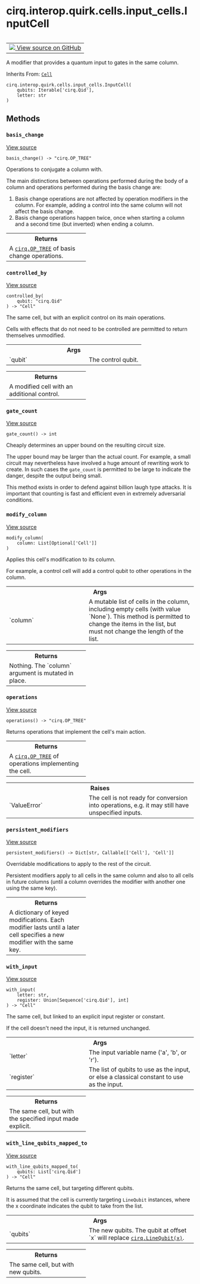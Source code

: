 <div itemscope itemtype="http://developers.google.com/ReferenceObject">
<meta itemprop="name" content="cirq.interop.quirk.cells.input_cells.InputCell" />
<meta itemprop="path" content="Stable" />
<meta itemprop="property" content="__init__"/>
<meta itemprop="property" content="basis_change"/>
<meta itemprop="property" content="controlled_by"/>
<meta itemprop="property" content="gate_count"/>
<meta itemprop="property" content="modify_column"/>
<meta itemprop="property" content="operations"/>
<meta itemprop="property" content="persistent_modifiers"/>
<meta itemprop="property" content="with_input"/>
<meta itemprop="property" content="with_line_qubits_mapped_to"/>
</div>

# cirq.interop.quirk.cells.input_cells.InputCell

<!-- Insert buttons and diff -->

<table class="tfo-notebook-buttons tfo-api" align="left">

<td>
  <a target="_blank" href="https://github.com/quantumlib/cirq/tree/master/cirq/interop/quirk/cells/input_cells.py">
    <img src="https://www.tensorflow.org/images/GitHub-Mark-32px.png" />
    View source on GitHub
  </a>
</td>
</table>



A modifier that provides a quantum input to gates in the same column.

Inherits From: [`Cell`](../../../../../cirq/interop/quirk/cells/Cell.md)

<pre class="devsite-click-to-copy prettyprint lang-py tfo-signature-link">
<code>cirq.interop.quirk.cells.input_cells.InputCell(
    qubits: Iterable['cirq.Qid'],
    letter: str
)
</code></pre>



<!-- Placeholder for "Used in" -->


## Methods

<h3 id="basis_change"><code>basis_change</code></h3>

<a target="_blank" href="https://github.com/quantumlib/cirq/tree/master/cirq/interop/quirk/cells/cell.py">View source</a>

<pre class="devsite-click-to-copy prettyprint lang-py tfo-signature-link">
<code>basis_change() -> "cirq.OP_TREE"
</code></pre>

Operations to conjugate a column with.

The main distinctions between operations performed during the body of a
column and operations performed during the basis change are:

1. Basis change operations are not affected by operation modifiers in
    the column. For example, adding a control into the same column will
    not affect the basis change.
2. Basis change operations happen twice, once when starting a column and
    a second time (but inverted) when ending a column.

<!-- Tabular view -->
 <table class="responsive fixed orange">
<colgroup><col width="214px"><col></colgroup>
<tr><th colspan="2">Returns</th></tr>
<tr class="alt">
<td colspan="2">
A <a href="../../../../../cirq/ops/OP_TREE.md"><code>cirq.OP_TREE</code></a> of basis change operations.
</td>
</tr>

</table>



<h3 id="controlled_by"><code>controlled_by</code></h3>

<a target="_blank" href="https://github.com/quantumlib/cirq/tree/master/cirq/interop/quirk/cells/cell.py">View source</a>

<pre class="devsite-click-to-copy prettyprint lang-py tfo-signature-link">
<code>controlled_by(
    qubit: "cirq.Qid"
) -> "Cell"
</code></pre>

The same cell, but with an explicit control on its main operations.

Cells with effects that do not need to be controlled are permitted to
return themselves unmodified.

<!-- Tabular view -->
 <table class="responsive fixed orange">
<colgroup><col width="214px"><col></colgroup>
<tr><th colspan="2">Args</th></tr>

<tr>
<td>
`qubit`
</td>
<td>
The control qubit.
</td>
</tr>
</table>



<!-- Tabular view -->
 <table class="responsive fixed orange">
<colgroup><col width="214px"><col></colgroup>
<tr><th colspan="2">Returns</th></tr>
<tr class="alt">
<td colspan="2">
A modified cell with an additional control.
</td>
</tr>

</table>



<h3 id="gate_count"><code>gate_count</code></h3>

<a target="_blank" href="https://github.com/quantumlib/cirq/tree/master/cirq/interop/quirk/cells/input_cells.py">View source</a>

<pre class="devsite-click-to-copy prettyprint lang-py tfo-signature-link">
<code>gate_count() -> int
</code></pre>

Cheaply determines an upper bound on the resulting circuit size.

The upper bound may be larger than the actual count. For example, a
small circuit may nevertheless have involved a huge amount of rewriting
work to create. In such cases the `gate_count` is permitted to be large
to indicate the danger, despite the output being small.

This method exists in order to defend against billion laugh type
attacks. It is important that counting is fast and efficient even in
extremely adversarial conditions.

<h3 id="modify_column"><code>modify_column</code></h3>

<a target="_blank" href="https://github.com/quantumlib/cirq/tree/master/cirq/interop/quirk/cells/input_cells.py">View source</a>

<pre class="devsite-click-to-copy prettyprint lang-py tfo-signature-link">
<code>modify_column(
    column: List[Optional['Cell']]
)
</code></pre>

Applies this cell's modification to its column.

For example, a control cell will add a control qubit to other operations
in the column.

<!-- Tabular view -->
 <table class="responsive fixed orange">
<colgroup><col width="214px"><col></colgroup>
<tr><th colspan="2">Args</th></tr>

<tr>
<td>
`column`
</td>
<td>
A mutable list of cells in the column, including empty
cells (with value `None`). This method is permitted to change
the items in the list, but must not change the length of the
list.
</td>
</tr>
</table>



<!-- Tabular view -->
 <table class="responsive fixed orange">
<colgroup><col width="214px"><col></colgroup>
<tr><th colspan="2">Returns</th></tr>
<tr class="alt">
<td colspan="2">
Nothing. The `column` argument is mutated in place.
</td>
</tr>

</table>



<h3 id="operations"><code>operations</code></h3>

<a target="_blank" href="https://github.com/quantumlib/cirq/tree/master/cirq/interop/quirk/cells/cell.py">View source</a>

<pre class="devsite-click-to-copy prettyprint lang-py tfo-signature-link">
<code>operations() -> "cirq.OP_TREE"
</code></pre>

Returns operations that implement the cell's main action.


<!-- Tabular view -->
 <table class="responsive fixed orange">
<colgroup><col width="214px"><col></colgroup>
<tr><th colspan="2">Returns</th></tr>
<tr class="alt">
<td colspan="2">
A <a href="../../../../../cirq/ops/OP_TREE.md"><code>cirq.OP_TREE</code></a> of operations implementing the cell.
</td>
</tr>

</table>



<!-- Tabular view -->
 <table class="responsive fixed orange">
<colgroup><col width="214px"><col></colgroup>
<tr><th colspan="2">Raises</th></tr>

<tr>
<td>
`ValueError`
</td>
<td>
The cell is not ready for conversion into operations, e.g. it
may still have unspecified inputs.
</td>
</tr>
</table>



<h3 id="persistent_modifiers"><code>persistent_modifiers</code></h3>

<a target="_blank" href="https://github.com/quantumlib/cirq/tree/master/cirq/interop/quirk/cells/cell.py">View source</a>

<pre class="devsite-click-to-copy prettyprint lang-py tfo-signature-link">
<code>persistent_modifiers() -> Dict[str, Callable[['Cell'], 'Cell']]
</code></pre>

Overridable modifications to apply to the rest of the circuit.

Persistent modifiers apply to all cells in the same column and also to
all cells in future columns (until a column overrides the modifier with
another one using the same key).

<!-- Tabular view -->
 <table class="responsive fixed orange">
<colgroup><col width="214px"><col></colgroup>
<tr><th colspan="2">Returns</th></tr>
<tr class="alt">
<td colspan="2">
A dictionary of keyed modifications. Each modifier lasts until a
later cell specifies a new modifier with the same key.
</td>
</tr>

</table>



<h3 id="with_input"><code>with_input</code></h3>

<a target="_blank" href="https://github.com/quantumlib/cirq/tree/master/cirq/interop/quirk/cells/cell.py">View source</a>

<pre class="devsite-click-to-copy prettyprint lang-py tfo-signature-link">
<code>with_input(
    letter: str,
    register: Union[Sequence['cirq.Qid'], int]
) -> "Cell"
</code></pre>

The same cell, but linked to an explicit input register or constant.

If the cell doesn't need the input, it is returned unchanged.

<!-- Tabular view -->
 <table class="responsive fixed orange">
<colgroup><col width="214px"><col></colgroup>
<tr><th colspan="2">Args</th></tr>

<tr>
<td>
`letter`
</td>
<td>
The input variable name ('a', 'b', or 'r').
</td>
</tr><tr>
<td>
`register`
</td>
<td>
The list of qubits to use as the input, or else a
classical constant to use as the input.
</td>
</tr>
</table>



<!-- Tabular view -->
 <table class="responsive fixed orange">
<colgroup><col width="214px"><col></colgroup>
<tr><th colspan="2">Returns</th></tr>
<tr class="alt">
<td colspan="2">
The same cell, but with the specified input made explicit.
</td>
</tr>

</table>



<h3 id="with_line_qubits_mapped_to"><code>with_line_qubits_mapped_to</code></h3>

<a target="_blank" href="https://github.com/quantumlib/cirq/tree/master/cirq/interop/quirk/cells/input_cells.py">View source</a>

<pre class="devsite-click-to-copy prettyprint lang-py tfo-signature-link">
<code>with_line_qubits_mapped_to(
    qubits: List['cirq.Qid']
) -> "Cell"
</code></pre>

Returns the same cell, but targeting different qubits.

It is assumed that the cell is currently targeting `LineQubit`
instances, where the x coordinate indicates the qubit to take from the
list.

<!-- Tabular view -->
 <table class="responsive fixed orange">
<colgroup><col width="214px"><col></colgroup>
<tr><th colspan="2">Args</th></tr>

<tr>
<td>
`qubits`
</td>
<td>
The new qubits. The qubit at offset `x` will replace
<a href="../../../../../cirq/devices/LineQubit.md"><code>cirq.LineQubit(x)</code></a>.
</td>
</tr>
</table>



<!-- Tabular view -->
 <table class="responsive fixed orange">
<colgroup><col width="214px"><col></colgroup>
<tr><th colspan="2">Returns</th></tr>
<tr class="alt">
<td colspan="2">
The same cell, but with new qubits.
</td>
</tr>

</table>





